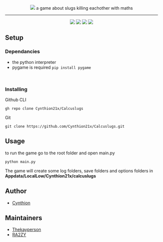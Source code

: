 <p align="center">
    <img src="https://github.com/Cynthion21x/Calcuslugs/assets/61597736/0c89c434-2b8a-4fd0-8e34-e21ce2fe2ed9">
    a game about slugs killing eachother with maths
</p>

---

<p align="center">

<img src="https://app.codacy.com/project/badge/Grade/22ce27b9b99340e2924706a05f920842">
<img src="https://img.shields.io/github/commit-activity/m/Cynthion21x/Calcuslugs?link=https%3A%2F%2Fgithub.com%2FNVIDIA%2Fwarp%2Fcommits%2Fmain">
<img src="https://img.shields.io/github/downloads/Cynthion21x/Calcuslugs/total">
<img src="https://img.shields.io/github/languages/code-size/Cynthion21x/Calcuslugs">


</p>

## Setup

### Dependancies

* the python interpreter
* pygame is required ```pip install pygame```

<br>

### Installing

Github CLI
``` 
gh repo clone Cynthion21x/Calcuslugs
```

Git
``` 
git clone https://github.com/Cynthion21x/Calcuslugs.git
```

## Usage

to run the game go to the root folder and open main.py
```
python main.py
```
The game will create some log folders, save folders and options folders in **Appdata/LocalLow/Cynthion21x/calcuslugs**

## Author

* [Cynthion](github.com/Cynthion21x)

## Maintainers

* [Thekayperson](https://github.com/thekayperson)
* [RA2ZY](https://github.com/RA2ZY)
